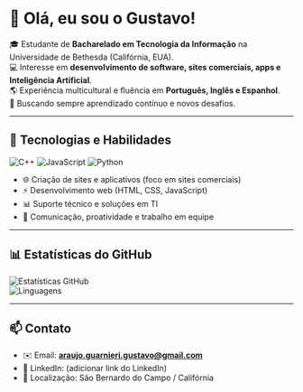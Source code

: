 # 👋 Olá, eu sou o Gustavo!

🎓 Estudante de **Bacharelado em Tecnologia da Informação** na Universidade de Bethesda (Califórnia, EUA).  
💻 Interesse em **desenvolvimento de software, sites comerciais, apps e Inteligência Artificial**.  
🌎 Experiência multicultural e fluência em **Português, Inglês e Espanhol**.  
🚀 Buscando sempre aprendizado contínuo e novos desafios.

---

## 🔧 Tecnologias e Habilidades
![C++](https://img.shields.io/badge/C++-00599C?style=for-the-badge&logo=cplusplus&logoColor=white)
![JavaScript](https://img.shields.io/badge/JavaScript-F7DF1E?style=for-the-badge&logo=javascript&logoColor=black)
![Python](https://img.shields.io/badge/Python-3776AB?style=for-the-badge&logo=python&logoColor=white)

- 🌐 Criação de sites e aplicativos (foco em sites comerciais)  
- ⚡ Desenvolvimento web (HTML, CSS, JavaScript)  
- 📊 Suporte técnico e soluções em TI  
- 🤝 Comunicação, proatividade e trabalho em equipe  

---
## 📊 Estatísticas do GitHub
![Estatísticas GitHub](https://github-readme-stats.vercel.app/api?username=guessinguer&show_icons=true&theme=tokyonight)  
![Linguagens](https://github-readme-stats.vercel.app/api/top-langs/?username=guessinguer&layout=compact&theme=tokyonight)  

---

## 📫 Contato
- ✉️ Email: **araujo.guarnieri.gustavo@gmail.com**  
- 💼 LinkedIn: (adicionar link do LinkedIn)  
- 📍 Localização: São Bernardo do Campo / Califórnia  

